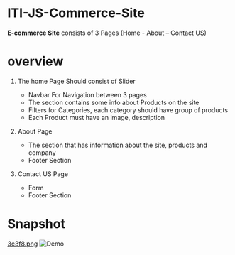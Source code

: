 # ITI-JS-Commerce-Site

**E-commerce Site** consists of 3 Pages
(Home - About – Contact US)

# overview
1. The home Page Should consist of Slider
   - Navbar For Navigation between 3 pages
   - The section contains some info about Products on the site
   - Filters for Categories, each category should have group of products
   - Each Product must have an image, description 

2. About Page
   - The section that has information about the site, products and company
   - Footer Section

3. Contact US Page
   - Form 
   - Footer Section

# Snapshot
[3c3f8.png](https://im.ezgif.com/tmp/ezgif-1-15f1e032d7.gif)
<picture>
   <img alt="Demo" src="[3c3f8.png](https://im.ezgif.com/tmp/ezgif-1-15f1e032d7.gif)">
</picture>
